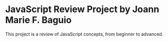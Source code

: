 # JavaScript Review Project by Joann Marie F. Baguio
 This project is a review of JavaScript concepts, from beginner to advanced.